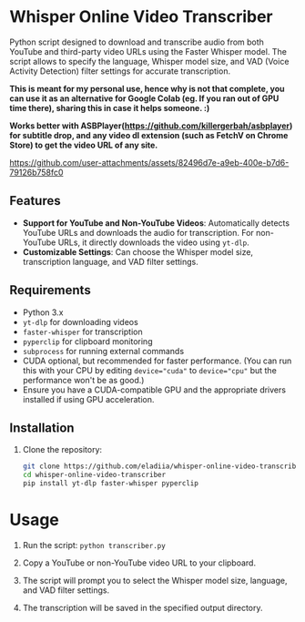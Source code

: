 # Whisper Online Video Transcriber

Python script designed to download and transcribe audio from both YouTube and third-party video URLs using the Faster Whisper model. The script allows to specify the language, Whisper model size, and VAD (Voice Activity Detection) filter settings for accurate transcription. 

**This is meant for my personal use, hence why is not that complete, you can use it as an alternative for Google Colab (eg. If you ran out of GPU time there), sharing this in case it helps someone. :)**

**Works better with ASBPlayer(https://github.com/killergerbah/asbplayer) for subtitle drop, and any video dl extension (such as FetchV on Chrome Store) to get the video URL of any site.**

https://github.com/user-attachments/assets/82496d7e-a9eb-400e-b7d6-79126b758fc0



## Features

- **Support for YouTube and Non-YouTube Videos**: Automatically detects YouTube URLs and downloads the audio for transcription. For non-YouTube URLs, it directly downloads the video using `yt-dlp`.
- **Customizable Settings**: Can choose the Whisper model size, transcription language, and VAD filter settings.

## Requirements

- Python 3.x
- `yt-dlp` for downloading videos
- `faster-whisper` for transcription
- `pyperclip` for clipboard monitoring
- `subprocess` for running external commands
- CUDA optional, but recommended for faster performance. (You can run this with your CPU by editing `device="cuda"` to `device="cpu"` but the performance won't be as good.)
- Ensure you have a CUDA-compatible GPU and the appropriate drivers installed if using GPU acceleration.
  
## Installation

1. Clone the repository:

   ```bash
   git clone https://github.com/eladiia/whisper-online-video-transcriber.git
   cd whisper-online-video-transcriber
   pip install yt-dlp faster-whisper pyperclip

# Usage
1. Run the script:
`python transcriber.py`
2. Copy a YouTube or non-YouTube video URL to your clipboard.

3. The script will prompt you to select the Whisper model size, language, and VAD filter settings.

4. The transcription will be saved in the specified output directory.
